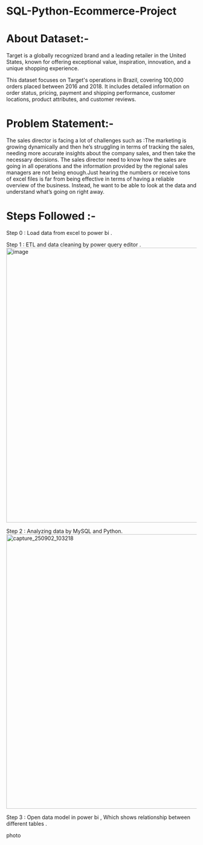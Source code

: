 # SQL-Python-Ecommerce-Project

# About Dataset:-

Target is a globally recognized brand and a leading retailer in the United States, known for offering exceptional value, inspiration, innovation, and a unique shopping experience. <br>

This dataset focuses on Target's operations in Brazil, covering 100,000 orders placed between 2016 and 2018. It includes detailed information on order status, pricing, payment and shipping performance, customer locations, product attributes, and customer reviews.

# Problem Statement:-
The sales director is facing a lot of challenges such as :The marketing is growing dynamically and then he’s struggling in terms of tracking the sales, needing more accurate insights about the company sales, and then take the necessary decisions. The sales director need to know how the sales are going in all operations and the information provided by the regional sales managers are not being enough.Just hearing the numbers or receive tons of excel files is far from being effective in terms of having a reliable overview of the business. Instead, he want to be able to look at the data and understand what’s going on right away.
# Steps Followed :-

Step 0 : Load data from excel to power bi . <br>

Step 1 : ETL and data cleaning by power query editor .
<img width="1365" height="728" alt="image" src="https://github.com/user-attachments/assets/f1edd22d-53b0-45cf-b5a5-9c2bb9f44223" />









Step 2 : Analyzing data by MySQL and Python.
<img width="1365" height="727" alt="capture_250902_103218" src="https://github.com/user-attachments/assets/d0bd98f8-f72e-4f06-be04-3d69a9748589" />








Step 3 : Open data model in power bi , Which shows relationship between different tables . 

 
 
 photo<br>

